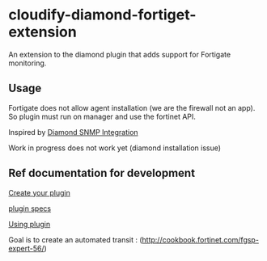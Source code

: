 # cloudify-diamond-fortiget-extension
An extension to the diamond plugin that adds support for Fortigate monitoring.

## Usage

Fortigate does not allow agent installation (we are the firewall not an app).
So plugin must run on manager and use the fortinet API.

Inspired by [Diamond SNMP Integration](http://getcloudify.org/guide/3.2/reference-diamond-snmp-integration.html)


Work in progress does not work yet (diamond installation issue)
## Ref documentation for development
[Create your plugin](http://docs.getcloudify.org/4.2.0/plugins/creating-your-own-plugin/)

[plugin specs](http://docs.getcloudify.org/4.2.0/blueprints/spec-plugins/)

[Using plugin](http://docs.getcloudify.org/4.2.0/plugins/using-plugins/)

Goal is to create an automated transit : (http://cookbook.fortinet.com/fgsp-expert-56/)